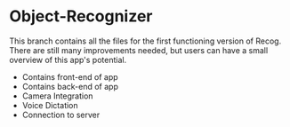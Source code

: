 # Object-Recognizer

This branch contains all the files for the first functioning version of Recog. There are still many improvements needed, but users can have a small overview 
of this app's potential.

- Contains front-end of app
- Contains back-end of app
- Camera Integration
- Voice Dictation
- Connection to server
